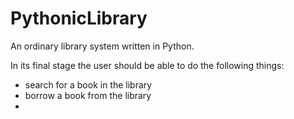# PythonicLibrary


An ordinary library system written in Python.

In its final stage the user should be able to do the following things:

- search for a book in the library
- borrow a book from the library
- 
